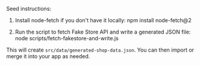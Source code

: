 Seed instructions:

1. Install node-fetch if you don't have it locally:
   npm install node-fetch@2

2. Run the script to fetch Fake Store API and write a generated JSON file:
   node scripts/fetch-fakestore-and-write.js

This will create `src/data/generated-shop-data.json`. You can then import or merge it into your app as needed.
